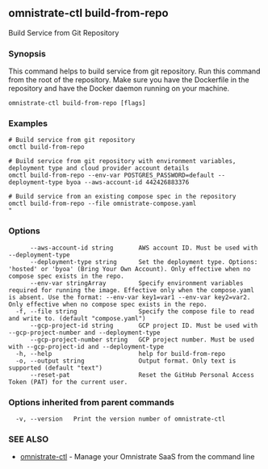 ## omnistrate-ctl build-from-repo

Build Service from Git Repository

### Synopsis

This command helps to build service from git repository. Run this command from the root of the repository. Make sure you have the Dockerfile in the repository and have the Docker daemon running on your machine.

```
omnistrate-ctl build-from-repo [flags]
```

### Examples

```
# Build service from git repository
omctl build-from-repo

# Build service from git repository with environment variables, deployment type and cloud provider account details
omctl build-from-repo --env-var POSTGRES_PASSWORD=default --deployment-type byoa --aws-account-id 442426883376

# Build service from an existing compose spec in the repository
omctl build-from-repo --file omnistrate-compose.yaml
"

```

### Options

```
      --aws-account-id string       AWS account ID. Must be used with --deployment-type
      --deployment-type string      Set the deployment type. Options: 'hosted' or 'byoa' (Bring Your Own Account). Only effective when no compose spec exists in the repo.
      --env-var stringArray         Specify environment variables required for running the image. Effective only when the compose.yaml is absent. Use the format: --env-var key1=var1 --env-var key2=var2. Only effective when no compose spec exists in the repo.
  -f, --file string                 Specify the compose file to read and write to. (default "compose.yaml")
      --gcp-project-id string       GCP project ID. Must be used with --gcp-project-number and --deployment-type
      --gcp-project-number string   GCP project number. Must be used with --gcp-project-id and --deployment-type
  -h, --help                        help for build-from-repo
  -o, --output string               Output format. Only text is supported (default "text")
      --reset-pat                   Reset the GitHub Personal Access Token (PAT) for the current user.
```

### Options inherited from parent commands

```
  -v, --version   Print the version number of omnistrate-ctl
```

### SEE ALSO

- [omnistrate-ctl](omnistrate-ctl.md) - Manage your Omnistrate SaaS from the command line

